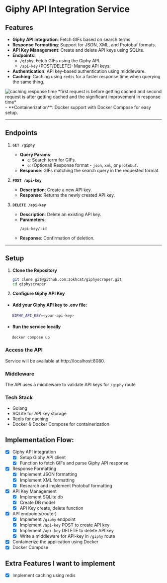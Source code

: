 # Giphy API Integration Service  

## Features  
- **Giphy API Integration**: Fetch GIFs based on search terms.  
- **Response Formatting**: Support for JSON, XML, and Protobuf formats.
- **API Key Management**: Create and delete API keys using SQLite.  
- **Endpoints**:  
  - `/giphy`: Fetch GIFs using the Giphy API.  
  - `/api-key` (POST/DELETE): Manage API keys.  
- **Authentication**: API key-based authentication using middleware.
- **Caching**: Caching using `redis` for a faster response time when querying the same thing.
<img src="https://i.postimg.cc/K4XrK0Zq/241019-22h43m51s-screenshot.png" alt="caching response time">
*first request is before getting cached and second request is after getting cached and the significant improvement in response time*
<br>
- **Containerization**: Docker support with Docker Compose for easy setup.

---

## Endpoints  

1. **`GET /giphy`**  
   - **Query Params**:  
     - `q`: Search term for GIFs.  
     - `o`: (Optional) Response format - `json`, `xml`, or `protobuf`.  
   - **Response**: GIFs matching the search query in the requested format.  

2. **`POST /api-key`**  
   - **Description**: Create a new API key.  
   - **Response**: Returns the newly created API key.

3. **`DELETE /api-key`**  
   - **Description**: Delete an existing API key.  
   - **Parameters**:  
     ```
     /api-key/:id
     ```
   - **Response**: Confirmation of deletion.

---

## Setup  

1. **Clone the Repository**  
   ```bash
   git clone git@github.com:zokhcat/giphyscraper.git
   cd giphyscraper

2. **Configure Giphy API Key**

  - #### Add your Giphy API key to .env file:

```bash
   GIPHY_API_KEY=<your-api-key>
```

  - #### Run the service locally

```bash
   docker compose up
```

### Access the API
  Service will be available at http://localhost:8080.

### Middleware

The API uses a middleware to validate API keys for `/giphy` route

### Tech Stack

  - Golang
  - SQLite for API key storage
  - Redis for caching
  - Docker & Docker Compose for containerization


## Implementation Flow:
- [x] Giphy API integration
  - [x] Setup Giphy API client
  - [x] Function to fetch GIFs and parse Giphy API response
- [x] Response Formatting
  - [x] Implement JSON formatting
  - [x] Implement XML formatting
  - [x] Research and implement Protobuf formatting
- [x] API Key Management
  - [x] Implement SQLite db
  - [x] Create DB model
  - [x] API Key create, delete function
- [x] API endpoints(router)
  - [x] Implement `/giphy` endpoint
  - [x] Implement `/api-key` POST to create API key
  - [x] Implement `/api-key` DELETE to delete API key
  - [x] Write a middleware for API-key in `/giphy` route
- [x] Containerize the application using Docker
- [x] Docker Compose

## Extra Features I want to implement
- [x] Implement caching using redis